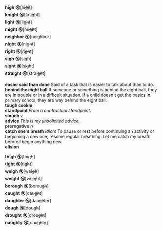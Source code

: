 
__high__ :mute:[hi~~gh~~]  
__knight__ :mute:[kni~~gh~~t]  
__light__ :mute:[li~~gh~~t]  
__might__ :mute:[mi~~gh~~t]  
__neighbor__ :mute:[nei~~gh~~bor]  
__night__ :mute:[ni~~gh~~t]  
__right__ :mute:[ri~~gh~~t]  
__sigh__ :mute:[si~~gh~~]  
__sight__ :mute:[si~~gh~~t]  
__straight__ :mute:[strai~~gh~~t]  

__easier said than done__ Said of a task that is easier to talk about than to do.  
__behind the eight ball__ If someone or something is behind the eight ball, they are in trouble or in a difficult situation. If a child doesn't get the basics in primary school, they are way behind the eight ball.  
__tough cookie__  
__standpoint__ _From a contractual standpoint._  
__slouch__ _v_  
__advice__ _This is my unsolicited advice._  
__prerogative__ _n_  
__catch one's breath__ _idiom_ To pause or rest before continuing an activity or beginning a new one; resume regular breathing: Let me catch my breath before I begin anything new.  
__elision__  

__thigh__ :mute:[thi~~gh~~]  
__tight__ :mute:[ti~~gh~~t]  
__weigh__ :mute:[wei~~gh~~]  
__weight__ :mute:[wei~~gh~~t]  
__borough__ :mute:[borou~~gh~~]  
__caught__ :mute:[cau~~gh~~t]  
__daughter__ :mute:[dau~~gh~~ter]  
__dough__ :mute:[dou~~gh~~]  
__drought__ :mute:[drou~~gh~~t]  
__naughty__ :mute:[nau~~gh~~ty]  

